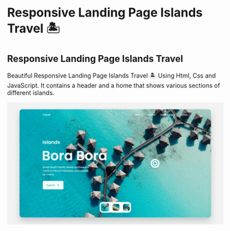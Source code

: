 # Responsive Landing Page Islands Travel 🏝️

## Responsive Landing Page Islands Travel
Beautiful Responsive Landing Page Islands Travel 🏝️ Using Html, Css and JavaScript. It contains a header and a home that shows various sections of different islands.


![Landing Page Travel](/preview.png)
